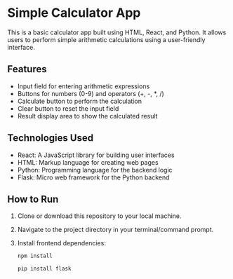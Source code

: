 # Simple Calculator App

This is a basic calculator app built using HTML, React, and Python. It allows users to perform simple arithmetic calculations using a user-friendly interface.

## Features

- Input field for entering arithmetic expressions
- Buttons for numbers (0-9) and operators (+, -, *, /)
- Calculate button to perform the calculation
- Clear button to reset the input field
- Result display area to show the calculated result

## Technologies Used

- React: A JavaScript library for building user interfaces
- HTML: Markup language for creating web pages
- Python: Programming language for the backend logic
- Flask: Micro web framework for the Python backend

## How to Run

1. Clone or download this repository to your local machine.
2. Navigate to the project directory in your terminal/command prompt.
3. Install frontend dependencies:

   ```bash
   npm install
   
   ```

   ```bash
   pip install flask
   ```

   


